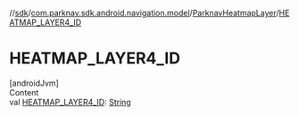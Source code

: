 //[sdk](../../../index.md)/[com.parknav.sdk.android.navigation.model](../index.md)/[ParknavHeatmapLayer](index.md)/[HEATMAP_LAYER4_ID](-h-e-a-t-m-a-p_-l-a-y-e-r4_-i-d.md)



# HEATMAP_LAYER4_ID  
[androidJvm]  
Content  
val [HEATMAP_LAYER4_ID](-h-e-a-t-m-a-p_-l-a-y-e-r4_-i-d.md): [String](https://developer.android.com/reference/kotlin/java/lang/String.html)  



